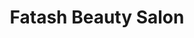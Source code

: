 ---
title: "Fatash Beauty Salon"
url: /accra/fatash-beauty-salon-briahema-gyemila-crescent/
shop: Kosmetik
---